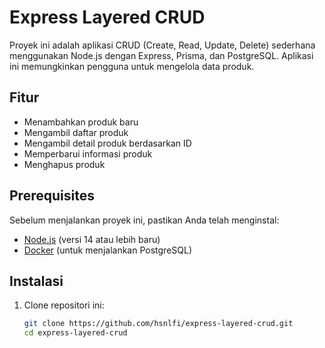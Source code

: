 # Express Layered CRUD

Proyek ini adalah aplikasi CRUD (Create, Read, Update, Delete) sederhana menggunakan Node.js dengan Express, Prisma, dan PostgreSQL. Aplikasi ini memungkinkan pengguna untuk mengelola data produk.

## Fitur

- Menambahkan produk baru
- Mengambil daftar produk
- Mengambil detail produk berdasarkan ID
- Memperbarui informasi produk
- Menghapus produk

## Prerequisites

Sebelum menjalankan proyek ini, pastikan Anda telah menginstal:

- [Node.js](https://nodejs.org/) (versi 14 atau lebih baru)
- [Docker](https://www.docker.com/) (untuk menjalankan PostgreSQL)

## Instalasi

1. Clone repositori ini:
   ```bash
   git clone https://github.com/hsnlfi/express-layered-crud.git
   cd express-layered-crud
